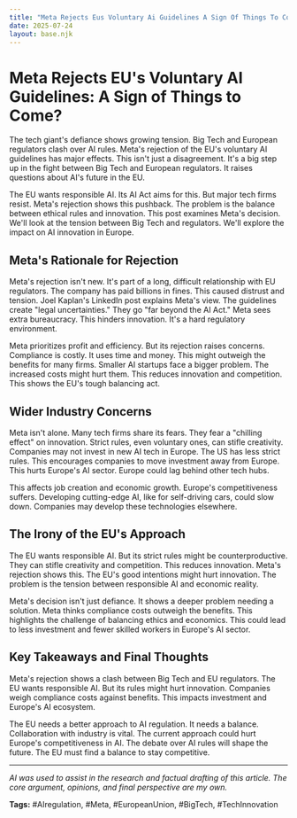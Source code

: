 ```yaml
---
title: "Meta Rejects Eus Voluntary Ai Guidelines A Sign Of Things To Come"
date: 2025-07-24
layout: base.njk
---
```

# Meta Rejects EU's Voluntary AI Guidelines: A Sign of Things to Come?

The tech giant's defiance shows growing tension.  Big Tech and European regulators clash over AI rules. Meta's rejection of the EU's voluntary AI guidelines has major effects.  This isn't just a disagreement. It's a big step up in the fight between Big Tech and European regulators.  It raises questions about AI's future in the EU.

The EU wants responsible AI.  Its AI Act aims for this.  But major tech firms resist. Meta's rejection shows this pushback.  The problem is the balance between ethical rules and innovation.  This post examines Meta's decision.  We'll look at the tension between Big Tech and regulators. We'll explore the impact on AI innovation in Europe.


## Meta's Rationale for Rejection

Meta's rejection isn't new. It's part of a long, difficult relationship with EU regulators.  The company has paid billions in fines.  This caused distrust and tension.  Joel Kaplan's LinkedIn post explains Meta's view.  The guidelines create "legal uncertainties." They go "far beyond the AI Act."  Meta sees extra bureaucracy.  This hinders innovation.  It's a hard regulatory environment.

Meta prioritizes profit and efficiency.  But its rejection raises concerns.  Compliance is costly.  It uses time and money.  This might outweigh the benefits for many firms.  Smaller AI startups face a bigger problem.  The increased costs might hurt them.  This reduces innovation and competition.  This shows the EU's tough balancing act.


## Wider Industry Concerns

Meta isn't alone. Many tech firms share its fears. They fear a "chilling effect" on innovation.  Strict rules, even voluntary ones, can stifle creativity.  Companies may not invest in new AI tech in Europe. The US has less strict rules.  This encourages companies to move investment away from Europe.  This hurts Europe's AI sector.  Europe could lag behind other tech hubs.

This affects job creation and economic growth.  Europe's competitiveness suffers.  Developing cutting-edge AI, like for self-driving cars, could slow down.  Companies may develop these technologies elsewhere.


## The Irony of the EU's Approach

The EU wants responsible AI.  But its strict rules might be counterproductive.  They can stifle creativity and competition.  This reduces innovation.  Meta's rejection shows this.  The EU's good intentions might hurt innovation.  The problem is the tension between responsible AI and economic reality.

Meta's decision isn't just defiance.  It shows a deeper problem needing a solution. Meta thinks compliance costs outweigh the benefits.  This highlights the challenge of balancing ethics and economics. This could lead to less investment and fewer skilled workers in Europe's AI sector.


## Key Takeaways and Final Thoughts

Meta's rejection shows a clash between Big Tech and EU regulators. The EU wants responsible AI.  But its rules might hurt innovation.  Companies weigh compliance costs against benefits. This impacts investment and Europe's AI ecosystem.

The EU needs a better approach to AI regulation.  It needs a balance.  Collaboration with industry is vital. The current approach could hurt Europe's competitiveness in AI.  The debate over AI rules will shape the future.  The EU must find a balance to stay competitive.


---

*AI was used to assist in the research and factual drafting of this article. The core argument, opinions, and final perspective are my own.*

**Tags:** #AIregulation, #Meta, #EuropeanUnion, #BigTech, #TechInnovation

